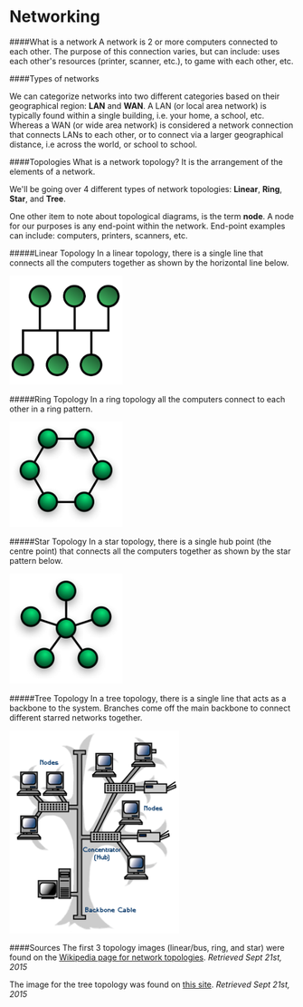 # Networking

####What is a network
A network is 2 or more computers connected to each other.  The purpose of this connection varies, but can include: uses each other's resources (printer, scanner, etc.), to game with each other, etc.

####Types of networks

We can categorize networks into two different categories based on their geographical region: __LAN__ and __WAN__.  A LAN (or local area network) is typically found within a single building, i.e. your home, a school, etc.  Whereas a WAN (or wide area network) is considered a network connection that connects LANs to each other, or to connect via a larger geographical distance, i.e across the world, or school to school.

####Topologies
What is a network topology? It is the arrangement of the elements of a network.

We'll be going over 4 different types of network topologies: __Linear__, __Ring__, __Star__, and __Tree__.

One other item to note about topological diagrams, is the term __node__.  A node for our purposes is any end-point within the network.  End-point examples can include: computers, printers, scanners, etc.

#####Linear Topology
In a linear topology, there is a single line that connects all the computers together as shown by the horizontal line below.

<img src="./Network_imgs/topology_linear.png" alt="Linear/Bus Topology" style="width: 200px;"/>


#####Ring Topology
In a ring topology all the computers connect to each other in a ring pattern.

<img src="./Network_imgs/topology_ring.png" alt="Ring Topology" style="width: 200px;"/>


#####Star Topology
In a star topology, there is a single hub point (the centre point) that connects all the computers together as shown by the star pattern below.

<img src="./Network_imgs/topology_star.png" alt="Star Topology" style="width: 200px;"/>


#####Tree Topology
In a tree topology, there is a single line that acts as a backbone to the system.  Branches come off the main backbone to connect different starred networks together.

<img src="./Network_imgs/topology_tree.gif" alt="Linear/Bus Topology" style="width: 300px;"/>


####Sources
The first 3 topology images (linear/bus, ring, and star) were found on the [Wikipedia page for network topologies](https://en.wikipedia.org/wiki/Network_topology). _Retrieved Sept 21st, 2015_

The image for the tree topology was found on  [this site](http://northern.lkdsb.net/Kedwell/ICS2O/Unit_Hardware/Network%20Topologies.htm). _Retrieved Sept 21st, 2015_